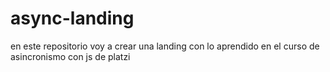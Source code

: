 # async-landing
en este repositorio voy a crear una landing con lo aprendido en el curso de asincronismo con js de platzi 

